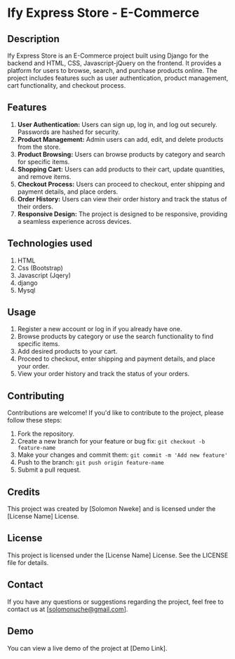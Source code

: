 # Ify Express Store - E-Commerce

## Description
Ify Express Store is an E-Commerce project built using Django for the backend and HTML, CSS, Javascript-jQuery on the frontend. It provides a platform for users to browse, search, and purchase products online. The project includes features such as user authentication, product management, cart functionality, and checkout process.

## Features
1. **User Authentication:** Users can sign up, log in, and log out securely. Passwords are hashed for security.
2. **Product Management:** Admin users can add, edit, and delete products from the store.
3. **Product Browsing:** Users can browse products by category and search for specific items.
4. **Shopping Cart:** Users can add products to their cart, update quantities, and remove items.
5. **Checkout Process:** Users can proceed to checkout, enter shipping and payment details, and place orders.
6. **Order History:** Users can view their order history and track the status of their orders.
7. **Responsive Design:** The project is designed to be responsive, providing a seamless experience across devices.

## Technologies used
1. HTML
2. Css (Bootstrap)
3. Javascript (Jqery)
4. django
5. Mysql

## Usage
1. Register a new account or log in if you already have one.
2. Browse products by category or use the search functionality to find specific items.
3. Add desired products to your cart.
4. Proceed to checkout, enter shipping and payment details, and place your order.
5. View your order history and track the status of your orders.

## Contributing
Contributions are welcome! If you'd like to contribute to the project, please follow these steps:
1. Fork the repository.
2. Create a new branch for your feature or bug fix: `git checkout -b feature-name`
3. Make your changes and commit them: `git commit -m 'Add new feature'`
4. Push to the branch: `git push origin feature-name`
5. Submit a pull request.

## Credits
This project was created by [Solomon Nweke] and is licensed under the [License Name] License.

## License
This project is licensed under the [License Name] License. See the LICENSE file for details.

## Contact
If you have any questions or suggestions regarding the project, feel free to contact us at [solomonuche@gmail.com].

## Demo
You can view a live demo of the project at [Demo Link].
